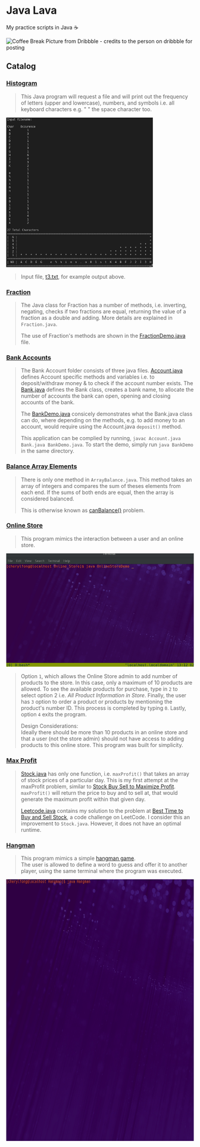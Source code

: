 # Java Lava

My practice scripts in Java ☕

![Coffee Break Picture from Dribbble - credits to the person on dribbble for posting](https://cdn.dribbble.com/users/1294892/screenshots/3463897/tea-01.jpg)

## Catalog  

### [Histogram](Histogram.java)

> This Java program will request a file and will print out the frequency of letters (upper and lowercase), numbers, and symbols i.e. all keyboard characters e.g. " " the space character too.

![An example output of Histogram.java](Histogram/Histogram.png)

> Input file, [t3.txt](Histogram/t3.txt), for example output above.

### [Fraction](Fraction/Fraction.java)

> The Java class for Fraction has a number of methods, i.e. inverting, negating, checks if two fractions are equal, returning the value of a fraction as a double and adding. More details are explained in `Fraction.java`.
>
> The use of Fraction's methods are shown in the [FractionDemo.java](Fraction/FractionDemo.java) file.

### [Bank Accounts](Bank_Accounts/)

> The Bank Account folder consists of three java files. [Account.java](Bank_Accounts/Account.java) defines Account specific methods and variables i.e. to deposit/withdraw money & to check if the account number exists.
> The [Bank.java](Bank_Accounts/Bank.java) defines the Bank class, creates a bank name, to allocate the number of accounts the bank can open, opening and closing accounts of the bank.
>
> The [BankDemo.java](/Bank_Account/BankDemo.java) consicely demonstrates what the Bank.java class can do, where depending on the methods, e.g. to add money to an account, would require using the Account.java `deposit()` method.
>
> This application can be complied by running, `javac Account.java Bank.java BankDemo.java`. To start the demo, simply run `java BankDemo` in the same directory.

### [Balance Array Elements](Balance_Array_Elements/ArrayBalance.java)

> There is only one method in `ArrayBalance.java`. This method takes an array of integers and compares the sum of theses elements from each end. If the sums of both ends are equal, then the array is considered balanced.
>
> This is otherwise known as [canBalance()](https://techdevguide.withgoogle.com/resources/canbalance-problem-arrays-non-empty/) problem.

### [Online Store](Online_Store/)

<!-- <img src="/Online_Store/OnlineStoreDemo.gif" witdh=px> -->
> This program mimics the interaction between a user and an online store.

![A gif showing the output of Online Store](/Online_Store/OnlineStoreDemo.gif)

> Option `1`, which allows the Online Store admin to add number of products to the store. In this case, only a maximum of 10 products are allowed. To see the available products for purchase, type in `2` to select option 2 i.e. _All Product Information in Store_. Finally, the user has `3` option to order a product or products by mentioning the product's number ID. This process is completed by typing `0`. Lastly, option `4` exits the program.
>
> Design Considerations:  
> Ideally there should be more than 10 products in an online store and that a user (not the store admin) should not have access to adding products to this online store. This program was built for simplicity.

### [Max Profit](/Max_Profit)

> [Stock.java](/Max_Profit/Stock.java) has only one function, i.e. `maxProfit()` that takes an array of stock prices of a particular day. This is my first attempt at the maxProfit problem, similar to [Stock Buy Sell to Maximize Profit](https://www.geeksforgeeks.org/stock-buy-sell/).  
> `maxProfit()` will return the price to buy and to sell at, that would generate the maximum profit within that given day.
>
> [Leetcode.java](/Max_Profit/Leetcode.java) contains my solution to the problem at [Best Time to Buy and Sell Stock](https://leetcode.com/problems/best-time-to-buy-and-sell-stock/description/), a code challenge on LeetCode. I consider this an improvement to `Stock.java`. However, it does not have an optimal runtime.

### [Hangman](/HangMan/Hangman.java)

> This program mimics a simple [hangman game]( https://en.wikipedia.org/wiki/Hangman_(game) ).  
> The user is allowed to define a word to guess and offer it to another player, using the same terminal where the program was executed.

<img src="/Hangman/Hangman.gif" width=867.99 height=700 >
<!-- ![A gif showing the output of Hangman](/Hangman/Hangman.gif) -->
